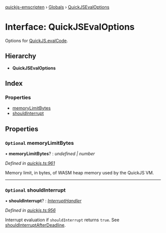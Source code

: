 [quickjs-emscripten](../README.md) › [Globals](../globals.md) › [QuickJSEvalOptions](quickjsevaloptions.md)

# Interface: QuickJSEvalOptions

Options for [QuickJS.evalCode](../classes/quickjs.md#evalcode).

## Hierarchy

* **QuickJSEvalOptions**

## Index

### Properties

* [memoryLimitBytes](quickjsevaloptions.md#optional-memorylimitbytes)
* [shouldInterrupt](quickjsevaloptions.md#optional-shouldinterrupt)

## Properties

### `Optional` memoryLimitBytes

• **memoryLimitBytes**? : *undefined | number*

*Defined in [quickjs.ts:961](https://github.com/justjake/quickjs-emscripten/blob/master/ts/quickjs.ts#L961)*

Memory limit, in bytes, of WASM heap memory used by the QuickJS VM.

___

### `Optional` shouldInterrupt

• **shouldInterrupt**? : *[InterruptHandler](../globals.md#interrupthandler)*

*Defined in [quickjs.ts:956](https://github.com/justjake/quickjs-emscripten/blob/master/ts/quickjs.ts#L956)*

Interrupt evaluation if `shouldInterrupt` returns `true`.
See [shouldInterruptAfterDeadline](../globals.md#shouldinterruptafterdeadline).
